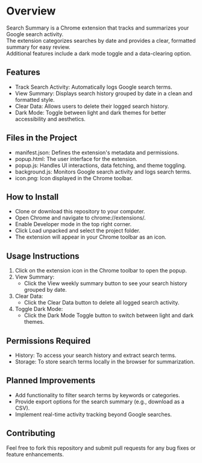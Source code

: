 # Overview
Search Summary is a Chrome extension that tracks and summarizes your Google search activity.<br> The extension categorizes searches by date and provides a clear, formatted summary for easy review.<br> Additional features include a dark mode toggle and a data-clearing option.

## Features
- Track Search Activity: Automatically logs Google search terms.
- View Summary: Displays search history grouped by date in a clean and formatted style.
- Clear Data: Allows users to delete their logged search history.
- Dark Mode: Toggle between light and dark themes for better accessibility and aesthetics.
## Files in the Project
- manifest.json: Defines the extension's metadata and permissions.
- popup.html: The user interface for the extension.
- popup.js: Handles UI interactions, data fetching, and theme toggling.
- background.js: Monitors Google search activity and logs search terms.
- icon.png: Icon displayed in the Chrome toolbar.
## How to Install
- Clone or download this repository to your computer.
- Open Chrome and navigate to chrome://extensions/.
- Enable Developer mode in the top right corner.
- Click Load unpacked and select the project folder.
- The extension will appear in your Chrome toolbar as an icon.
## Usage Instructions
1. Click on the extension icon in the Chrome toolbar to open the popup.
2. View Summary:
   - Click the View weekly summary button to see your search history grouped by date.
3. Clear Data:
    - Click the Clear Data button to delete all logged search activity.
4. Toggle Dark Mode:
    - Click the Dark Mode Toggle button to switch between light and dark themes.
## Permissions Required
- History: To access your search history and extract search terms.
- Storage: To store search terms locally in the browser for summarization.
## Planned Improvements
- Add functionality to filter search terms by keywords or categories.
- Provide export options for the search summary (e.g., download as a CSV).
- Implement real-time activity tracking beyond Google searches.
## Contributing
Feel free to fork this repository and submit pull requests for any bug fixes or feature enhancements.

